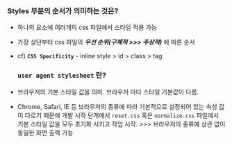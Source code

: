 ### Styles 부분의 순서가 의미하는 것은?

-   하나의 요소에 여러개의 css 파일에서 스타일 적용 가능
-   가장 상단부터 css 파일의 _**우선 순위(구체적 >>> 추상적)**_ 에 따른 순서
-   cf) **`CSS Specificity`** - inline style > id > class > tag

	### `user agent stylesheet` 란?

-   브라우저의 기본 스타일 값을 의미. 브라우저 마다 스타일 기본값이 다름.
-   Chrome, Safari, IE 등 브라우저의 종류에 따라 기본적으로 설정되어 있는 속성 값이 다르기 때문에 개발 시작 단계에서 `reset.css` 혹은 `normalize.css` 파일에서 기본 스타일 값을 모두 초기화 시키고 작업 시작. >>> 브라우저의 종류에 상관 없이 동일한 화면 출력 가능

